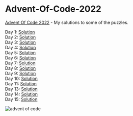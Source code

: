 # Advent-Of-Code-2022

[Advent Of Code 2022](https://adventofcode.com/2022) - My solutions to some of the puzzles.

Day 1: [Solution](https://github.com/Apostolos172/Advent-Of-Code-2022/blob/master/src/day1/App.java)
<br>
Day 2: [Solution](https://github.com/Apostolos172/Advent-Of-Code-2022/blob/master/src/day2/App.java)
<br>
Day 3: [Solution](https://github.com/Apostolos172/Advent-Of-Code-2022/blob/master/src/day3/App.java)
<br>
Day 4: [Solution](https://github.com/Apostolos172/Advent-Of-Code-2022/blob/master/src/day4/App.java)
<br>
Day 5: [Solution](https://github.com/Apostolos172/Advent-Of-Code-2022/blob/master/src/day5/App.java)
<br>
Day 6: [Solution](https://github.com/Apostolos172/Advent-Of-Code-2022/blob/master/src/day6/App.java)
<br>
Day 7: [Solution](https://github.com/Apostolos172/Advent-Of-Code-2022/blob/master/src/day7/App.java)
<br>
Day 8: [Solution](https://github.com/Apostolos172/Advent-Of-Code-2022/blob/master/src/day8/App.java)
<br>
Day 9: [Solution](https://github.com/Apostolos172/Advent-Of-Code-2022/blob/master/src/day9/App.java)
<br>
Day 10: [Solution](https://github.com/Apostolos172/Advent-Of-Code-2022/blob/master/src/day10/App.java)
<br>
Day 11: [Solution](https://github.com/Apostolos172/Advent-Of-Code-2022/blob/master/src/day11/App.java)
<br>
Day 13: [Solution](https://github.com/Apostolos172/Advent-Of-Code-2022/blob/master/js/day13/day13.js)
<br>
Day 14: [Solution](https://github.com/Apostolos172/Advent-Of-Code-2022/blob/master/js/day14/day14.js)
<br>
Day 15: [Solution](https://github.com/Apostolos172/Advent-Of-Code-2022/blob/master/js/day15/day15.js)
<br>

![advent of code](https://github.com/zero-to-mastery/Advent-of-Code-2022/raw/main/advent.png)

